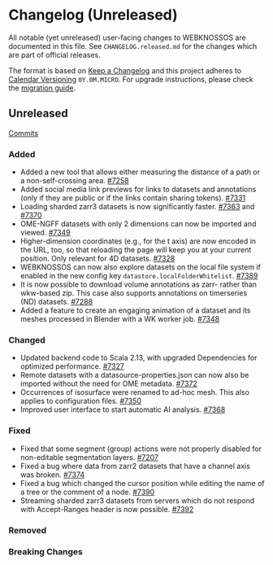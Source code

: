 # Changelog (Unreleased)

All notable (yet unreleased) user-facing changes to WEBKNOSSOS are documented in this file.
See `CHANGELOG.released.md` for the changes which are part of official releases.

The format is based on [Keep a Changelog](http://keepachangelog.com/en/1.0.0/)
and this project adheres to [Calendar Versioning](http://calver.org/) `0Y.0M.MICRO`.
For upgrade instructions, please check the [migration guide](MIGRATIONS.released.md).

## Unreleased
[Commits](https://github.com/scalableminds/webknossos/compare/23.10.2...HEAD)

### Added
- Added a new tool that allows either measuring the distance of a path or a non-self-crossing area. [#7258](https://github.com/scalableminds/webknossos/pull/7258)
- Added social media link previews for links to datasets and annotations (only if they are public or if the links contain sharing tokens). [#7331](https://github.com/scalableminds/webknossos/pull/7331)
- Loading sharded zarr3 datasets is now significantly faster. [#7363](https://github.com/scalableminds/webknossos/pull/7363) and [#7370](https://github.com/scalableminds/webknossos/pull/7370)
- OME-NGFF datasets with only 2 dimensions can now be imported and viewed. [#7349](https://github.com/scalableminds/webknossos/pull/7349)
- Higher-dimension coordinates (e.g., for the t axis) are now encoded in the URL, too, so that reloading the page will keep you at your current position. Only relevant for 4D datasets. [#7328](https://github.com/scalableminds/webknossos/pull/7328)
- WEBKNOSSOS can now also explore datasets on the local file system if enabled in the new config key `datastore.localFolderWhitelist`. [#7389](https://github.com/scalableminds/webknossos/pull/7389)
- It is now possible to download volume annotations as zarr- rather than wkw-based zip. This case also supports annotations on timerseries (ND) datasets. [#7288](https://github.com/scalableminds/webknossos/pull/7288)
- Added a feature to create an engaging animation of a dataset and its meshes processed in Blender with a WK worker job. [#7348](https://github.com/scalableminds/webknossos/pull/7348)

### Changed
- Updated backend code to Scala 2.13, with upgraded Dependencies for optimized performance. [#7327](https://github.com/scalableminds/webknossos/pull/7327)
- Remote datasets with a datasource-properties.json can now also be imported without the need for OME metadata. [#7372](https://github.com/scalableminds/webknossos/pull/7372)
- Occurrences of isosurface were renamed to ad-hoc mesh. This also applies to configuration files. [#7350](https://github.com/scalableminds/webknossos/pull/7350)
- Improved user interface to start automatic AI analysis. [#7368](https://github.com/scalableminds/webknossos/pull/7368)

### Fixed
- Fixed that some segment (group) actions were not properly disabled for non-editable segmentation layers. [#7207](https://github.com/scalableminds/webknossos/issues/7207)
- Fixed a bug where data from zarr2 datasets that have a channel axis was broken. [#7374](https://github.com/scalableminds/webknossos/pull/7374)
- Fixed a bug which changed the cursor position while editing the name of a tree or the comment of a node. [#7390](#https://github.com/scalableminds/webknossos/pull/7390)
- Streaming sharded zarr3 datasets from servers which do not respond with Accept-Ranges header is now possible. [#7392](https://github.com/scalableminds/webknossos/pull/7392)

### Removed

### Breaking Changes

